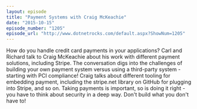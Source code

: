 ```yaml
---
layout: episode
title: "Payment Systems with Craig McKeachie"
date: "2015-10-15"
episode_number: "1205"
episode_url: "http://www.dotnetrocks.com/default.aspx?ShowNum=1205"
---
```


How do you handle credit card payments in your applications? Carl and Richard talk to Craig McKeachie about his work with different payment solutions, including Stripe. The conversation digs into the challenges of building your own payment system versus using a third-party system - starting with PCI compliance! Craig talks about different tooling for embedding payment, including the stripe.net library on GitHub for plugging into Stripe, and so on. Taking payments is important, so is doing it right - you have to think about security in a deep way. Don't build what you don't have to!
